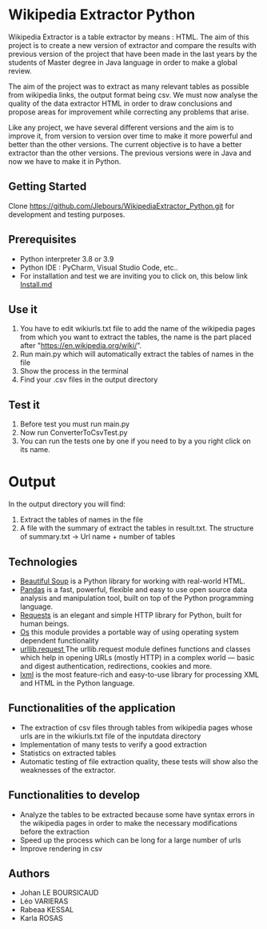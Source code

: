 # Wikipedia Extractor Python

Wikipedia Extractor is a table extractor by means : HTML.
The aim of this project is to create a new version of extractor and compare the results 
with previous version of the project that have been made
in the last years by the students of Master degree in Java language in order to make a global review. 

The aim of the project was to extract as many relevant tables as possible from wikipedia links, the output format being csv.
We must now analyse the quality of the  data extractor HTML in order to
draw conclusions and propose areas for improvement while correcting any problems that arise.

Like any project, we have several different versions and the aim is to improve it,
from version to version over time to make it more powerful and better than the other versions. 
The current objective is to have a better extractor than the other versions.
The previous versions were in Java and now we have to make it in Python.

## Getting Started
Clone https://github.com/Jlebours/WikipediaExtractor_Python.git for development and testing purposes.

## Prerequisites
* Python interpreter 3.8 or 3.9
* Python IDE : PyCharm, Visual Studio Code, etc..
* For installation and test we are inviting you to click on, this below link
[Install.md](https://github.com/Jlebours/WikipediaExtractor_Python/blob/master/INSTALL.md)

## Use it 
1. You have to edit wikiurls.txt file to add the name of the wikipedia pages from which you want to extract the tables,
the name is the part placed after "https://en.wikipedia.org/wiki/".
2. Run main.py which will automatically extract the tables of names in the file
3. Show the process in the terminal
4. Find your .csv files in the output directory

## Test it 
1. Before test you must run main.py
2. Now run ConverterToCsvTest.py
3. You can run the tests one by one if you need to by a you right click on its name.

# Output
In the output directory you will find:
1. Extract the tables of names in the file
2. A file with the summary of extract the tables in result.txt. 
    The structure of summary.txt -> Url name + number of tables  

## Technologies
* [Beautiful Soup](https://www.crummy.com/software/BeautifulSoup/) is a Python library for working with real-world HTML.
* [Pandas](https://pandas.pydata.org/) is a fast, powerful, flexible and easy to use open source data analysis and manipulation tool,
built on top of the Python programming language.
* [Requests](https://requests.readthedocs.io/en/master/) is an elegant and simple HTTP library for Python, built for human beings.
* [Os](https://docs.python.org/3/library/os.html/) this module provides a portable way of using operating system dependent functionality
* [urllib.request ](https://docs.python.org/3/library/urllib.request.html#module-urllib.request) The urllib.request module defines functions and classes which help in opening URLs (mostly HTTP) in a complex world — basic and digest authentication, redirections, cookies and more.
* [lxml](https://lxml.de/3.7/) is the most feature-rich and easy-to-use library for processing XML and HTML in the Python language.

## Functionalities of  the application
* The extraction of csv files through tables from wikipedia pages whose urls are in the wikiurls.txt file of the inputdata directory
* Implementation of many tests to verify a good extraction 
* Statistics on extracted tables
* Automatic testing of file extraction quality, these tests will show also the weaknesses of the extractor.

## Functionalities to develop
* Analyze the tables to be extracted because some have syntax errors in the wikipedia pages in order to make the necessary modifications before the extraction
* Speed up the process which can be long for a large number of urls
* Improve rendering in csv

## Authors
* Johan LE BOURSICAUD
* Léo VARIERAS
* Rabeaa KESSAL
* Karla ROSAS
